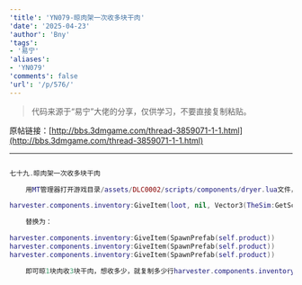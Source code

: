 ```yaml
---
'title': 'YN079-晾肉架一次收多块干肉'
'date': '2025-04-23'
'author': 'Bny'
'tags':
- '易宁'
'aliases':
- 'YN079'
'comments': false
'url': '/p/576/'
---
```


> 代码来源于“易宁”大佬的分享，仅供学习，不要直接复制粘贴。

原帖链接：[http://bbs.3dmgame.com/thread-3859071-1-1.html](http://bbs.3dmgame.com/thread-3859071-1-1.html)

---

```lua  

七十九.晾肉架一次收多块干肉

	用MT管理器打开游戏目录/assets/DLC0002/scripts/components/dryer.lua文件，将以下内容：

harvester.components.inventory:GiveItem(loot, nil, Vector3(TheSim:GetScreenPos(self.inst.Transform:GetWorldPosition())))

	替换为：

harvester.components.inventory:GiveItem(SpawnPrefab(self.product))
harvester.components.inventory:GiveItem(SpawnPrefab(self.product))
harvester.components.inventory:GiveItem(SpawnPrefab(self.product))

	即可晾1块肉收3块干肉，想收多少，就复制多少行harvester.components.inventory:GiveItem(SpawnPrefab(self.product))即可

```  


